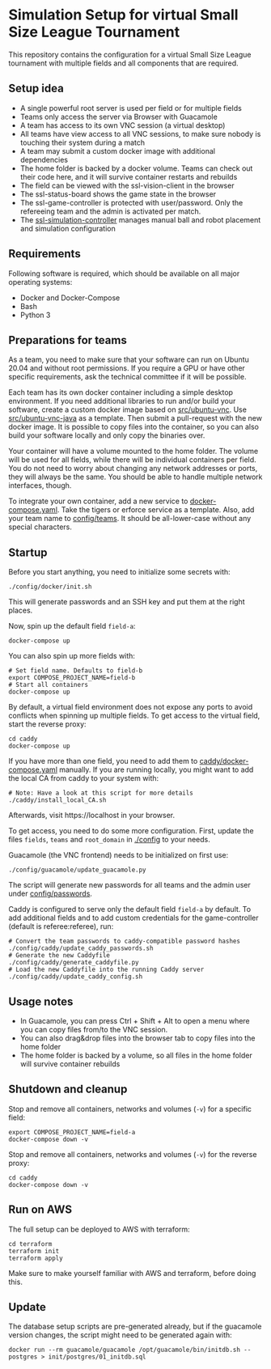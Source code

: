 # Simulation Setup for virtual Small Size League Tournament

This repository contains the configuration for a virtual Small Size League tournament
with multiple fields and all components that are required.

## Setup idea
 * A single powerful root server is used per field or for multiple fields
 * Teams only access the server via Browser with Guacamole
 * A team has access to its own VNC session (a virtual desktop)
 * All teams have view access to all VNC sessions, to make sure nobody is touching their system during a match
 * A team may submit a custom docker image with additional dependencies
 * The home folder is backed by a docker volume. Teams can check out their code here, and it will survive container restarts and rebuilds
 * The field can be viewed with the ssl-vision-client in the browser
 * The ssl-status-board shows the game state in the browser
 * The ssl-game-controller is protected with user/password. Only the refereeing team and the admin is activated per match.
 * The [ssl-simulation-controller](https://github.com/RoboCup-SSL/ssl-simulation-controller) manages manual ball and robot placement and simulation configuration

## Requirements

Following software is required, which should be available on all major operating systems:

* Docker and Docker-Compose
* Bash
* Python 3

## Preparations for teams

As a team, you need to make sure that your software can run on Ubuntu 20.04 and without root permissions.
If you require a GPU or have other specific requirements, ask the technical committee if it will be possible.

Each team has its own docker container including a simple desktop environment.
If you need additional libraries to run and/or build your software, create a custom docker image based on [src/ubuntu-vnc](src/ubuntu-vnc). Use [src/ubuntu-vnc-java](src/ubuntu-vnc-java) as a template. Then submit a pull-request with the new docker image.
It is possible to copy files into the container, so you can also build your software locally and only copy the binaries over.

Your container will have a volume mounted to the home folder. The volume will be used for all fields, while there will be individual containers per field. You do not need to worry about changing any network addresses or ports, they will always be the same.
You should be able to handle multiple network interfaces, though.

To integrate your own container, add a new service to [docker-compose.yaml](docker-compose.yaml). Take the tigers or erforce service as a template.
Also, add your team name to [config/teams](./config/teams). It should be all-lower-case without any special characters.

## Startup

Before you start anything, you need to initialize some secrets with:
```shell
./config/docker/init.sh
```
This will generate passwords and an SSH key and put them at the right places.

Now, spin up the default field `field-a`:
```shell
docker-compose up
```

You can also spin up more fields with:
```shell
# Set field name. Defaults to field-b
export COMPOSE_PROJECT_NAME=field-b
# Start all containers
docker-compose up
```
By default, a virtual field environment does not expose any ports to avoid conflicts when spinning up multiple fields.
To get access to the virtual field, start the reverse proxy:
```shell
cd caddy
docker-compose up
```
If you have more than one field, you need to add them to [caddy/docker-compose.yaml](caddy/docker-compose.yaml) manually.
If you are running locally, you might want to add the local CA from caddy to your system with:
```shell
# Note: Have a look at this script for more details
./caddy/install_local_CA.sh
```
Afterwards, visit https://localhost in your browser.

To get access, you need to do some more configuration.
First, update the files `fields`, `teams` and `root_domain` in [./config](config) to your needs.

Guacamole (the VNC frontend) needs to be initialized on first use:
```shell
./config/guacamole/update_guacamole.py
```
The script will generate new passwords for all teams and the admin user under [config/passwords](./config/passwords).

Caddy is configured to serve only the default field `field-a` by default. To add additional fields and to add
custom credentials for the game-controller (default is referee:referee), run:
```shell
# Convert the team passwords to caddy-compatible password hashes
./config/caddy/update_caddy_passwords.sh
# Generate the new Caddyfile
./config/caddy/generate_caddyfile.py
# Load the new Caddyfile into the running Caddy server
./config/caddy/update_caddy_config.sh
```

## Usage notes

- In Guacamole, you can press Ctrl + Shift + Alt to open a menu where you can copy files from/to the VNC session.
- You can also drag&drop files into the browser tab to copy files into the home folder
- The home folder is backed by a volume, so all files in the home folder will survive container rebuilds

## Shutdown and cleanup

Stop and remove all containers, networks and volumes (`-v`) for a specific field:
```shell
export COMPOSE_PROJECT_NAME=field-a
docker-compose down -v
```

Stop and remove all containers, networks and volumes (`-v`) for the reverse proxy:
```shell
cd caddy
docker-compose down -v
```

## Run on AWS
The full setup can be deployed to AWS with terraform:
```shell
cd terraform
terraform init
terraform apply
```
Make sure to make yourself familiar with AWS and terraform, before doing this.

## Update

The database setup scripts are pre-generated already, but if
the guacamole version changes, the script might need to be generated again with:
```shell
docker run --rm guacamole/guacamole /opt/guacamole/bin/initdb.sh --postgres > init/postgres/01_initdb.sql
```
